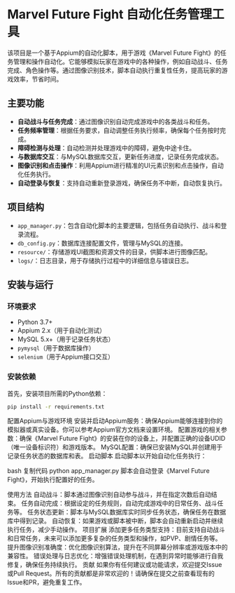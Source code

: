 # Marvel Future Fight 自动化任务管理工具

该项目是一个基于Appium的自动化脚本，用于游戏《Marvel Future Fight》的任务管理和操作自动化。它能够模拟玩家在游戏中的各种操作，例如自动战斗、任务完成、角色操作等。通过图像识别技术，脚本自动执行重复性任务，提高玩家的游戏效率，节省时间。

## 主要功能

- **自动战斗与任务完成**：通过图像识别自动完成游戏中的各类战斗和任务。
- **任务频率管理**：根据任务要求，自动调整任务执行频率，确保每个任务按时完成。
- **障碍检测与处理**：自动检测并处理游戏中的障碍，避免中途卡住。
- **与数据库交互**：与MySQL数据库交互，更新任务进度，记录任务完成状态。
- **图像识别和点击操作**：利用Appium进行精准的UI元素识别和点击操作，自动化任务执行。
- **自动登录与恢复**：支持自动重新登录游戏，确保任务不中断，自动恢复执行。

## 项目结构

- `app_manager.py`：包含自动化脚本的主要逻辑，包括任务自动执行、战斗和登录流程。
- `db_config.py`：数据库连接配置文件，管理与MySQL的连接。
- `resource/`：存储游戏UI截图和资源文件的目录，供脚本进行图像匹配。
- `logs/`：日志目录，用于存储执行过程中的详细信息与错误日志。

## 安装与运行

### 环境要求

- Python 3.7+
- Appium 2.x（用于自动化测试）
- MySQL 5.x+（用于记录任务状态）
- `pymysql`（用于数据库操作）
- `selenium`（用于Appium接口交互）

### 安装依赖

首先，安装项目所需的Python依赖：

```bash
pip install -r requirements.txt
```
配置Appium与游戏环境
安装并启动Appium服务：确保Appium能够连接到你的模拟器或真实设备。你可以参考Appium官方文档来设置环境。
配置游戏的相关参数：确保《Marvel Future Fight》的安装在你的设备上，并配置正确的设备UDID（唯一设备标识符）和游戏版本。
MySQL配置：确保已安装MySQL并创建用于记录任务状态的数据库和表。
启动脚本
启动脚本以开始自动化任务执行：

bash
复制代码
python app_manager.py
脚本会自动登录《Marvel Future Fight》，开始执行配置好的任务。

使用方法
自动战斗：脚本通过图像识别自动参与战斗，并在指定次数后自动结束。
任务自动完成：根据设定的任务规则，自动完成游戏中的日常任务、战斗任务等。
任务状态更新：脚本与MySQL数据库实时同步任务状态，确保任务在数据库中得到记录。
自动恢复：如果游戏或脚本被中断，脚本会自动重新启动并继续执行任务，减少手动操作。
项目扩展
添加更多任务类型支持：目前支持自动战斗和日常任务，未来可以添加更多复杂的任务类型和操作，如PVP、剧情任务等。
提升图像识别准确度：优化图像识别算法，提升在不同屏幕分辨率或游戏版本中的兼容性。
错误处理与日志优化：增强错误处理机制，在遇到异常时能够进行自我修复，确保任务持续执行。
贡献
如果你有任何建议或功能请求，欢迎提交Issue或Pull Request。所有的贡献都是非常欢迎的！请确保在提交之前查看现有的Issue和PR，避免重复工作。
